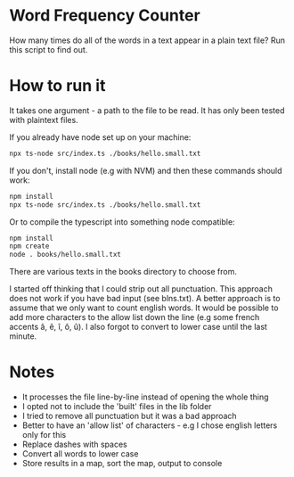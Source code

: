 # Word Frequency Counter

How many times do all of the words in a text appear in a plain text file? Run this script to find out.

# How to run it

It takes one argument - a path to the file to be read. It has only been tested with plaintext files.

If you already have node set up on your machine:

```bash
npx ts-node src/index.ts ./books/hello.small.txt
```

If you don't, install node (e.g with NVM) and then these commands should work:

```bash
npm install
npx ts-node src/index.ts ./books/hello.small.txt
```

Or to compile the typescript into something node compatible:

```bash
npm install
npm create
node . books/hello.small.txt
```

There are various texts in the books directory to choose from.

I started off thinking that I could strip out all punctuation. This approach does not work if you have bad input (see blns.txt). A better approach is to assume that we only want to count english words. It would be possible to add more characters to the allow list down the line (e.g some french accents â, ê, î, ô, û). I also forgot to convert to lower case until the last minute. 

# Notes

 - It processes the file line-by-line instead of opening the whole thing
 - I opted not to include the 'built' files in the lib folder
 - I tried to remove all punctuation but it was a bad approach
 - Better to have an 'allow list' of characters - e.g I chose english letters only for this
 - Replace dashes with spaces
 - Convert all words to lower case
 - Store results in a map, sort the map, output to console
 